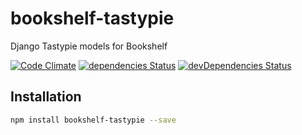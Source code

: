 # bookshelf-tastypie

Django Tastypie models for Bookshelf

[![Code Climate](https://codeclimate.com/github/tomi77/node-bookshelf-tastypie/badges/gpa.svg)](https://codeclimate.com/github/tomi77/node-bookshelf-tastypie)
[![dependencies Status](https://david-dm.org/tomi77/node-bookshelf-tastypie/status.svg)](https://david-dm.org/tomi77/node-bookshelf-tastypie)
[![devDependencies Status](https://david-dm.org/tomi77/node-bookshelf-tastypie/dev-status.svg)](https://david-dm.org/tomi77/node-bookshelf-tastypie?type=dev)

## Installation

~~~bash
npm install bookshelf-tastypie --save
~~~
